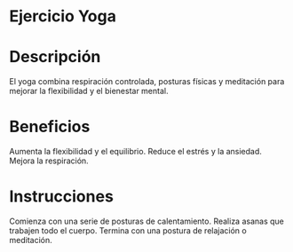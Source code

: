 # Ejercicio Yoga

# Descripción
El yoga combina respiración controlada, posturas físicas y meditación para mejorar la flexibilidad y el bienestar mental.

# Beneficios
Aumenta la flexibilidad y el equilibrio.
Reduce el estrés y la ansiedad.
Mejora la respiración.

# Instrucciones
Comienza con una serie de posturas de calentamiento.
Realiza asanas que trabajen todo el cuerpo.
Termina con una postura de relajación o meditación.